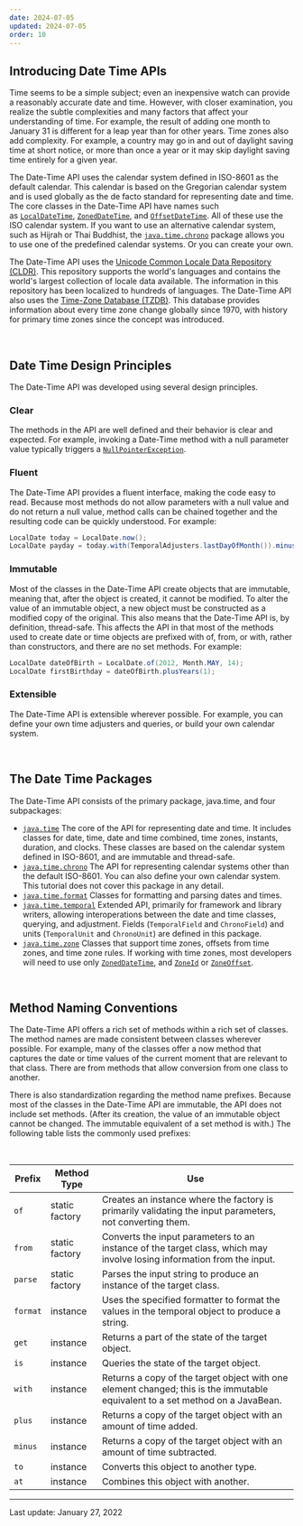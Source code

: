 ```yaml
---
date: 2024-07-05
updated: 2024-07-05
order: 10
---
```

## Introducing Date Time APIs

Time seems to be a simple subject; even an inexpensive watch can provide a reasonably accurate date and time. However, with closer examination, you realize the subtle complexities and many factors that affect your understanding of time. For example, the result of adding one month to January 31 is different for a leap year than for other years. Time zones also add complexity. For example, a country may go in and out of daylight saving time at short notice, or more than once a year or it may skip daylight saving time entirely for a given year.

The Date-Time API uses the calendar system defined in ISO-8601 as the default calendar. This calendar is based on the Gregorian calendar system and is used globally as the de facto standard for representing date and time. The core classes in the Date-Time API have names such as [`LocalDateTime`](https://docs.oracle.com/en/java/javase/22/docs/api/java.base/java/time/LocalDateTime.html), [`ZonedDateTime`](https://docs.oracle.com/en/java/javase/22/docs/api/java.base/java/time/ZonedDateTime.html), and [`OffsetDateTime`](https://docs.oracle.com/en/java/javase/22/docs/api/java.base/java/time/OffsetDateTime.html). All of these use the ISO calendar system. If you want to use an alternative calendar system, such as Hijrah or Thai Buddhist, the [`java.time.chrono`](https://docs.oracle.com/en/java/javase/22/docs/api/java.base/java/time/chrono/package-summary.html) package allows you to use one of the predefined calendar systems. Or you can create your own.

The Date-Time API uses the [Unicode Common Locale Data Repository (CLDR)](http://cldr.unicode.org/). This repository supports the world's languages and contains the world's largest collection of locale data available. The information in this repository has been localized to hundreds of languages. The Date-Time API also uses the [Time-Zone Database (TZDB)](http://www.iana.org/time-zones). This database provides information about every time zone change globally since 1970, with history for primary time zones since the concept was introduced.

 

## Date Time Design Principles

The Date-Time API was developed using several design principles.

### Clear

The methods in the API are well defined and their behavior is clear and expected. For example, invoking a Date-Time method with a null parameter value typically triggers a [`NullPointerException`](https://docs.oracle.com/en/java/javase/22/docs/api/java.base/java/lang/NullPointerException.html).

### Fluent

The Date-Time API provides a fluent interface, making the code easy to read. Because most methods do not allow parameters with a null value and do not return a null value, method calls can be chained together and the resulting code can be quickly understood. For example:

```java
LocalDate today = LocalDate.now();
LocalDate payday = today.with(TemporalAdjusters.lastDayOfMonth()).minusDays(2);
```

### Immutable

Most of the classes in the Date-Time API create objects that are immutable, meaning that, after the object is created, it cannot be modified. To alter the value of an immutable object, a new object must be constructed as a modified copy of the original. This also means that the Date-Time API is, by definition, thread-safe. This affects the API in that most of the methods used to create date or time objects are prefixed with of, from, or with, rather than constructors, and there are no set methods. For example:

```java
LocalDate dateOfBirth = LocalDate.of(2012, Month.MAY, 14);
LocalDate firstBirthday = dateOfBirth.plusYears(1);
```

### Extensible

The Date-Time API is extensible wherever possible. For example, you can define your own time adjusters and queries, or build your own calendar system.

 

## The Date Time Packages

The Date-Time API consists of the primary package, java.time, and four subpackages:

- [`java.time`](https://docs.oracle.com/en/java/javase/22/docs/api/java.base/java/time/package-summary.html) The core of the API for representing date and time. It includes classes for date, time, date and time combined, time zones, instants, duration, and clocks. These classes are based on the calendar system defined in ISO-8601, and are immutable and thread-safe.
- [`java.time.chrono`](https://docs.oracle.com/en/java/javase/22/docs/api/java.base/java/time/chrono/package-summary.html) The API for representing calendar systems other than the default ISO-8601. You can also define your own calendar system. This tutorial does not cover this package in any detail.
- [`java.time.format`](https://docs.oracle.com/en/java/javase/22/docs/api/java.base/java/time/format/package-summary.html) Classes for formatting and parsing dates and times.
- [`java.time.temporal`](https://docs.oracle.com/en/java/javase/22/docs/api/java.base/java/time/temporal/package-summary.html) Extended API, primarily for framework and library writers, allowing interoperations between the date and time classes, querying, and adjustment. Fields (`TemporalField` and `ChronoField`) and units (`TemporalUnit` and `ChronoUnit`) are defined in this package.
- [`java.time.zone`](https://docs.oracle.com/en/java/javase/22/docs/api/java.base/java/time/zone/package-summary.html) Classes that support time zones, offsets from time zones, and time zone rules. If working with time zones, most developers will need to use only [`ZonedDateTime`](https://docs.oracle.com/en/java/javase/22/docs/api/java.base/java/time/ZonedDateTime.html), and [`ZoneId`](https://docs.oracle.com/en/java/javase/22/docs/api/java.base/java/time/ZoneId.html) or [`ZoneOffset`](https://docs.oracle.com/en/java/javase/22/docs/api/java.base/java/time/ZoneOffset.html).

 

## Method Naming Conventions

The Date-Time API offers a rich set of methods within a rich set of classes. The method names are made consistent between classes wherever possible. For example, many of the classes offer a now method that captures the date or time values of the current moment that are relevant to that class. There are from methods that allow conversion from one class to another.

There is also standardization regarding the method name prefixes. Because most of the classes in the Date-Time API are immutable, the API does not include set methods. (After its creation, the value of an immutable object cannot be changed. The immutable equivalent of a set method is with.) The following table lists the commonly used prefixes:

 

|Prefix|Method Type|Use|
|---|---|---|
|`of`|static factory|Creates an instance where the factory is primarily validating the input parameters, not converting them.|
|`from`|static factory|Converts the input parameters to an instance of the target class, which may involve losing information from the input.|
|`parse`|static factory|Parses the input string to produce an instance of the target class.|
|`format`|instance|Uses the specified formatter to format the values in the temporal object to produce a string.|
|`get`|instance|Returns a part of the state of the target object.|
|`is`|instance|Queries the state of the target object.|
|`with`|instance|Returns a copy of the target object with one element changed; this is the immutable equivalent to a set method on a JavaBean.|
|`plus`|instance|Returns a copy of the target object with an amount of time added.|
|`minus`|instance|Returns a copy of the target object with an amount of time subtracted.|
|`to`|instance|Converts this object to another type.|
|`at`|instance|Combines this object with another.|

---
Last update: January 27, 2022